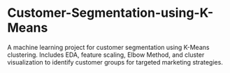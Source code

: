 # Customer-Segmentation-using-K-Means
A machine learning project for customer segmentation using K-Means clustering. Includes EDA, feature scaling, Elbow Method, and cluster visualization to identify customer groups for targeted marketing strategies.
